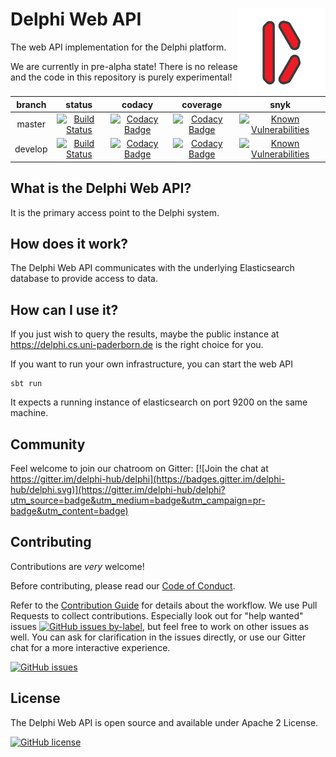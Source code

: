 # Delphi Web API <img src="https://github.com/delphi-hub/delphi/raw/master/img/delphi.png" align="right" height=140/>

The web API implementation for the Delphi platform.

We are currently in pre-alpha state! There is no release and the code in
this repository is purely experimental!

|branch | status | codacy | coverage | snyk |
| :---: | :---: | :---: | :---: |  :---: |  
| master | [![Build Status](https://travis-ci.org/delphi-hub/delphi-webapi.svg?branch=master)](https://travis-ci.org/delphi-hub/delphi-webapi) | [![Codacy Badge](https://api.codacy.com/project/badge/Grade/8ebe27850ffb4139af6280fd1cd6d540)](https://www.codacy.com/app/delphi-hub/delphi-webapi?utm_source=github.com&amp;utm_medium=referral&amp;utm_content=delphi-hub/delphi-webapi&amp;utm_campaign=Badge_Grade)| [![Codacy Badge](https://api.codacy.com/project/badge/Coverage/8ebe27850ffb4139af6280fd1cd6d540)](https://www.codacy.com/manual/delphi-hub/delphi-webapi?utm_source=github.com&utm_medium=referral&utm_content=delphi-hub/delphi-webapi&utm_campaign=Badge_Coverage) | [![Known Vulnerabilities](https://snyk.io/test/github/delphi-hub/delphi-webapi/badge.svg?targetFile=build.sbt)](https://snyk.io/test/github/delphi-hub/delphi-webapi/?targetFile=build.sbt) |
| develop | [![Build Status](https://travis-ci.org/delphi-hub/delphi-webapi.svg?branch=develop)](https://travis-ci.org/delphi-hub/delphi-webapi) | [![Codacy Badge](https://api.codacy.com/project/badge/Grade/8ebe27850ffb4139af6280fd1cd6d540?branch=develop)](https://www.codacy.com/app/delphi-hub/delphi-webapi?branch=develop&amp;utm_source=github.com&amp;utm_medium=referral&amp;utm_content=delphi-hub/delphi-webapi&amp;utm_campaign=Badge_Grade) | [![Codacy Badge](https://api.codacy.com/project/badge/Coverage/8ebe27850ffb4139af6280fd1cd6d540?branch=develop)](https://www.codacy.com/manual/delphi-hub/delphi-webapi?branch=develop&utm_source=github.com&utm_medium=referral&utm_content=delphi-hub/delphi-webapi&utm_campaign=Badge_Coverage) | [![Known Vulnerabilities](https://snyk.io/test/github/delphi-hub/delphi-webapi/develop/badge.svg?targetFile=build.sbt)](https://snyk.io/test/github/delphi-hub/delphi-webapi/develop/?targetFile=build.sbt) |

## What is the Delphi Web API?

It is the primary access point to the Delphi system.

## How does it work?

The Delphi Web API communicates with the underlying Elasticsearch database to provide access to data.

## How can I use it?

If you just wish to query the results, maybe the public instance at https://delphi.cs.uni-paderborn.de is the right choice for you.

If you want to run your own infrastructure, you can start the web API
```
sbt run
```

It expects a running instance of elasticsearch on port 9200 on the same machine.

## Community

Feel welcome to join our chatroom on Gitter: [![Join the chat at https://gitter.im/delphi-hub/delphi](https://badges.gitter.im/delphi-hub/delphi.svg)](https://gitter.im/delphi-hub/delphi?utm_source=badge&utm_medium=badge&utm_campaign=pr-badge&utm_content=badge)


## Contributing

Contributions are *very* welcome!

Before contributing, please read our [Code of Conduct](CODE_OF_CONDUCT.md).

Refer to the [Contribution Guide](CONTRIBUTING.md) for details about the workflow.
We use Pull Requests to collect contributions. Especially look out for "help wanted" issues
[![GitHub issues by-label](https://img.shields.io/github/issues/delphi-hub/delphi-webapi/help%20wanted.svg)](https://github.com/delphi-hub/delphi-webapi/issues?q=is%3Aopen+is%3Aissue+label%3A%22help+wanted%22),
but feel free to work on other issues as well.
You can ask for clarification in the issues directly, or use our Gitter
chat for a more interactive experience.

[![GitHub issues](https://img.shields.io/github/issues/delphi-hub/delphi-webapi.svg)](https://github.com/delphi-hub/delphi-webapi/issues)


## License

The Delphi Web API is open source and available under Apache 2 License.

[![GitHub license](https://img.shields.io/github/license/delphi-hub/delphi-webapi.svg)](https://github.com/delphi-hub/delphi-webapi/blob/master/LICENSE)
